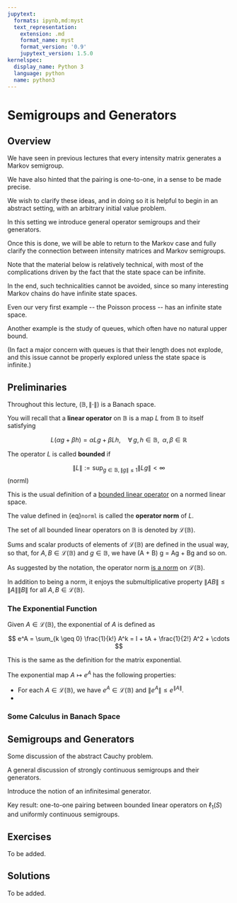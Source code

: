 ```yaml
---
jupytext:
  formats: ipynb,md:myst
  text_representation:
    extension: .md
    format_name: myst
    format_version: '0.9'
    jupytext_version: 1.5.0
kernelspec:
  display_name: Python 3
  language: python
  name: python3
---
```


# Semigroups and Generators



## Overview

We have seen in previous lectures that every intensity matrix generates a
Markov semigroup.

We have also hinted that the pairing is one-to-one, in a sense to be made precise.

We wish to clarify these ideas, and in doing so it is helpful to begin in an
abstract setting, with an arbitrary initial value problem.

In this setting we introduce general operator semigroups and their generators.

Once this is done, we will be able to return to the Markov case and fully
clarify the connection between intensity matrices and Markov semigroups.

Note that the material below is relatively technical, with most of the
complications driven by the fact that the state space can be infinite.

In the end, such technicalities cannot be avoided, since so many interesting
Markov chains do have infinite state spaces.

Even our very first example -- the Poisson process -- has an infinite state space.

Another example is the study of queues, which often have no natural upper
bound.

(In fact a major concern with queues is that their length does not explode,
and this issue cannot be properly explored unless the state space is
infinite.)


## Preliminaries

Throughout this lecture, $(\mathbb B, \| \cdot \|)$ is a Banach space.

You will recall that a **linear operator** on $\mathbb B$ is a map $L$ from $\mathbb B$ to
itself satisfying 

$$
    L(\alpha g + \beta h) = \alpha L g + \beta L h,
    \quad
    \forall \, g, h \in \mathbb B, \;\; \alpha, \beta \in \mathbb R
$$

The operator $L$ is called **bounded** if

$$
    \| L \| := \sup_{g \in \mathbb B, \, \| g \| \leq 1} \| L g \| < \infty
$$ (norml)

This is the usual definition of a [bounded linear operator](https://en.wikipedia.org/wiki/Bounded_operator) on a normed linear space.

The value defined in {eq}`norml` is called the **operator norm** of $L$.

The set of all bounded linear operators on $\mathbb B$ is denoted by $\mathcal L(\mathbb B)$.

Sums and scalar products of elements of $\mathcal L(\mathbb B)$ are defined in the
usual way, so that, for $A, B \in \mathcal L(\mathbb B)$ and $g \in \mathbb B$, we have (A +
B) g = Ag + Bg and so on.

As suggested by the notation, the operator norm [is a norm](https://en.wikipedia.org/wiki/Operator_norm) on $\mathcal L(\mathbb B)$.

In addition to being a norm, it enjoys the submultiplicative property $\| AB
\| \leq \| A \| \| B\|$ for all $A, B \in \mathcal L(\mathbb B)$.


### The Exponential Function

Given $A \in \mathcal L(\mathbb B)$, the exponential of $A$ is defined as

$$
    e^A  
    = \sum_{k \geq 0} \frac{1}{k!} A^k
    = I + tA + \frac{1}{2!} A^2 + \cdots
$$

This is the same as the definition for the matrix exponential.

The exponential map $A \mapsto e^A$ has the following properties:

* For each $A \in \mathcal L(\mathbb B)$, we have $e^A \in \mathcal L(\mathbb
  B)$ and $\| e^A \| \leq e^{\| A \|}$.
* 


### Some Calculus in Banach Space



## Semigroups and Generators

Some discussion of the abstract Cauchy problem.

A general discussion of strongly continuous semigroups and their generators.

Introduce the notion of an infinitesimal generator.

Key result: one-to-one pairing between bounded linear operators on $\ell_1(S)$
and uniformly continuous semigroups.





## Exercises

To be added.

## Solutions

To be added.

